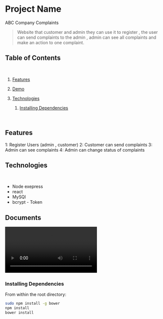 # Project Name

ABC Company Complaints
​

> Website that customer and admin they can use it to register , the user can send complaints to the admin , admin can see all complaints and make an action to one complaint.
> ​

## Table of Contents

​

1. [Features](#features)
2. [Demo](#demo)
3. [Technologies](#technologies)

   1. [Installing Dependencies](#installing-dependencies)

      ​

## Features

1: Register Users (admin , customer)
2: Customer can send complaints
3: Admin can see complaints
4: Admin can change status of complaints

## Technologies

​

- Node exepress
- react
- MySQl
- bcrypt - Token

## Documents

![alt text](https://github.com/ranaawni/ABC-company---complain/blob/main/client/abc-company/src/assets/Demo.mp4)
​

### Installing Dependencies

From within the root directory:

```sh
sudo npm install -g bower
npm install
bower install
```
